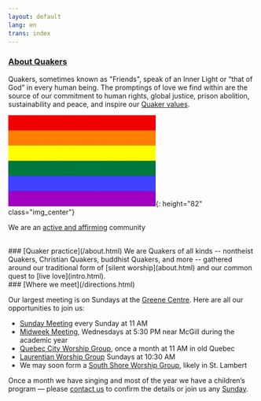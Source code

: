 ```yaml
---
layout: default
lang: en
trans: index
---
```

 
### [About Quakers](/about.html)

Quakers, sometimes known as "Friends", speak of an Inner Light or “that of God” in every human being. The promptings of love we find within are the source of our commitment to human rights, global justice, prison abolition, sustainability and peace, and inspire our [Quaker values](/intro.html).

![Rainbow flag](/assets/images/Rainbow-Flag.jpg){: height="82" class="img_center"}

We are an [active and affirming](/intro.html) community

<br>
### [Quaker practice](/about.html)
We are Quakers of all kinds -- nontheist Quakers, Christian Quakers, buddhist Quakers, and more -- gathered around our traditional form of [silent worship](about.html) and our common quest to [live love](intro.html).

<br>
### [Where we meet](/directions.html)

Our largest meeting is on Sundays at the [Greene Centre](/directions.html). Here are all our opportunities to join us: 
* [Sunday Meeting](directions.html) every Sunday at 11 AM
* [Midweek Meeting](midweek.html), Wednesdays at 5:30 PM near McGill during the academic year
* [Quebec City Worship Group](quebec.html), once a month at 11 AM in old Quebec
* [Laurentian Worship Group](laurentians.html) Sundays at 10:30 AM
* We may soon form a [South Shore Worship Group](south_shore.html), likely in St. Lambert

Once a month we have singing and most of the year we have a children’s program — please [contact us](/contact.html) to confirm the details or join us any [Sunday](/directions.html).
